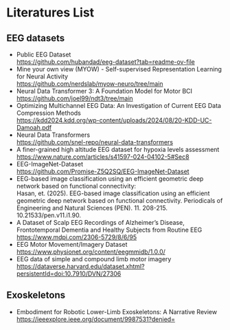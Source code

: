 # Literatures List
## EEG datasets
- Public EEG Dataset\
   https://github.com/hubandad/eeg-dataset?tab=readme-ov-file
- Mine your own view (MYOW) - Self-supervised Representation Learning for Neural Activity\
   https://github.com/nerdslab/myow-neuro/tree/main
- Neural Data Transformer 3: A Foundation Model for Motor BCI\
   https://github.com/joel99/ndt3/tree/main
- Optimizing Multichannel EEG Data: An Investigation of Current EEG Data Compression Methods\
   https://kdd2024.kdd.org/wp-content/uploads/2024/08/20-KDD-UC-Damoah.pdf
- Neural Data Transformers\
    https://github.com/snel-repo/neural-data-transformers
- A finer-grained high altitude EEG dataset for hypoxia levels assessment\
    https://www.nature.com/articles/s41597-024-04102-5#Sec8
- EEG-ImageNet-Dataset\
    https://github.com/Promise-Z5Q2SQ/EEG-ImageNet-Dataset
- EEG-based image classification using an efficient geometric deep network based on functional connectivity:\
 Hasan, et. (2025). EEG-based image classification using an efficient geometric deep network based on functional connectivity. Periodicals of Engineering and Natural Sciences (PEN). 11. 208-215. 10.21533/pen.v11.i1.90. 
- A Dataset of Scalp EEG Recordings of Alzheimer’s Disease, Frontotemporal Dementia and Healthy Subjects from Routine EEG\
  https://www.mdpi.com/2306-5729/8/6/95
- EEG Motor Movement/Imagery Dataset\
  https://www.physionet.org/content/eegmmidb/1.0.0/
- EEG data of simple and compound limb motor imagery\
  https://dataverse.harvard.edu/dataset.xhtml?persistentId=doi:10.7910/DVN/27306



## Exoskeletons
- Embodiment for Robotic Lower-Limb Exoskeletons: A Narrative Review
  https://ieeexplore.ieee.org/document/9987531?denied=




